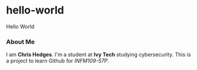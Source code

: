 # hello-world
Hello World

### About Me

I am **Chris Hedges**. I'm a student at **Ivy Tech** studying cybersecurity. This is a project to learn Github for *INFM109-57P*.
